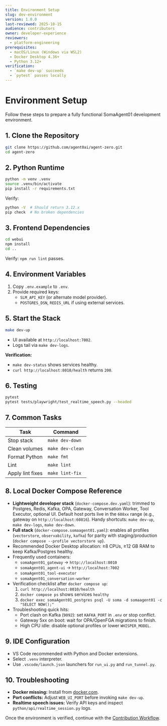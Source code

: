 ```yaml
---
title: Environment Setup
slug: dev-environment
version: 1.0.0
last-reviewed: 2025-10-15
audience: contributors
owner: developer-experience
reviewers:
  - platform-engineering
prerequisites:
  - macOS/Linux (Windows via WSL2)
  - Docker Desktop 4.36+
  - Python 3.12+
verification:
  - `make dev-up` succeeds
  - `pytest` passes locally
---
```


# Environment Setup

Follow these steps to prepare a fully functional SomaAgent01 development environment.

## 1. Clone the Repository

```bash
git clone https://github.com/agent0ai/agent-zero.git
cd agent-zero
```

## 2. Python Runtime

```bash
python -m venv .venv
source .venv/bin/activate
pip install -r requirements.txt
```

Verify:

```bash
python -V  # Should return 3.12.x
pip check  # No broken dependencies
```

## 3. Frontend Dependencies

```bash
cd webui
npm install
cd ..
```

Verify: `npm run lint` passes.

## 4. Environment Variables

1. Copy `.env.example` to `.env`.
2. Provide required keys:
   - `SLM_API_KEY` (or alternate model provider).
   - `POSTGRES_DSN`, `REDIS_URL` if using external services.

## 5. Start the Stack

```bash
make dev-up
```

- UI available at `http://localhost:7002`.
- Logs tail via `make dev-logs`.

**Verification:**
- `make dev-status` shows services healthy.
- `curl http://localhost:8010/health` returns `200`.

## 6. Testing

```bash
pytest
pytest tests/playwright/test_realtime_speech.py --headed
```

## 7. Common Tasks

| Task | Command |
| ---- | ------- |
| Stop stack | `make dev-down` |
| Clean volumes | `make dev-clean` |
| Format Python | `make fmt` |
| Lint | `make lint` |
| Apply lint fixes | `make lint-fix` |

## 8. Local Docker Compose Reference

- **Lightweight developer stack** (`docker-compose.dev.yaml`): trimmed to Postgres, Redis, Kafka, OPA, Gateway, Conversation Worker, Tool Executor, optional UI. Default host ports live in the `608xx` range (e.g., gateway on `http://localhost:60816`). Handy shortcuts: `make dev-up`, `make dev-logs`, `make dev-down`.
- **Full stack** (`docker-compose.somaagent01.yaml`): enables all profiles (`vectorstore`, `observability`, `kafka`) for parity with staging/production (`docker compose --profile vectorstore up`).
- Recommended Docker Desktop allocation: ≥8 CPUs, ≥12 GB RAM to keep Kafka/Postgres healthy.
- Frequently used containers:
  - `somaAgent01_gateway` → `http://localhost:8010`
  - `somaAgent01_agent-ui` → `http://localhost:7002`
  - `somaAgent01_tool-executor`
  - `somaAgent01_conversation-worker`
- Verification checklist after `docker compose up`:
  1. `curl http://localhost:8010/health`
  2. `docker compose ps` shows services `healthy`
  3. `docker exec somaAgent01_postgres psql -U soma -d somaagent01 -c "SELECT NOW();"`
- Troubleshooting quick hits:
  - Port clash on Kafka (`9092`): set `KAFKA_PORT` in `.env` or stop conflict.
  - Gateway 5xx on boot: wait for OPA/OpenFGA migrations to finish.
  - High CPU idle: disable optional profiles or lower `WHISPER_MODEL`.

## 9. IDE Configuration

- VS Code recommended with Python and Docker extensions.
- Select `.venv` interpreter.
- Use `.vscode/launch.json` launchers for `run_ui.py` and `run_tunnel.py`.

## 10. Troubleshooting

- **Docker missing:** Install from [docker.com](https://www.docker.com/products/docker-desktop/).
- **Port conflicts:** Adjust `WEB_UI_PORT` before invoking `make dev-up`.
- **Realtime speech issues:** Verify API keys and inspect `python/api/realtime_session.py` logs.

Once the environment is verified, continue with the [Contribution Workflow](./contribution-workflow.md).
